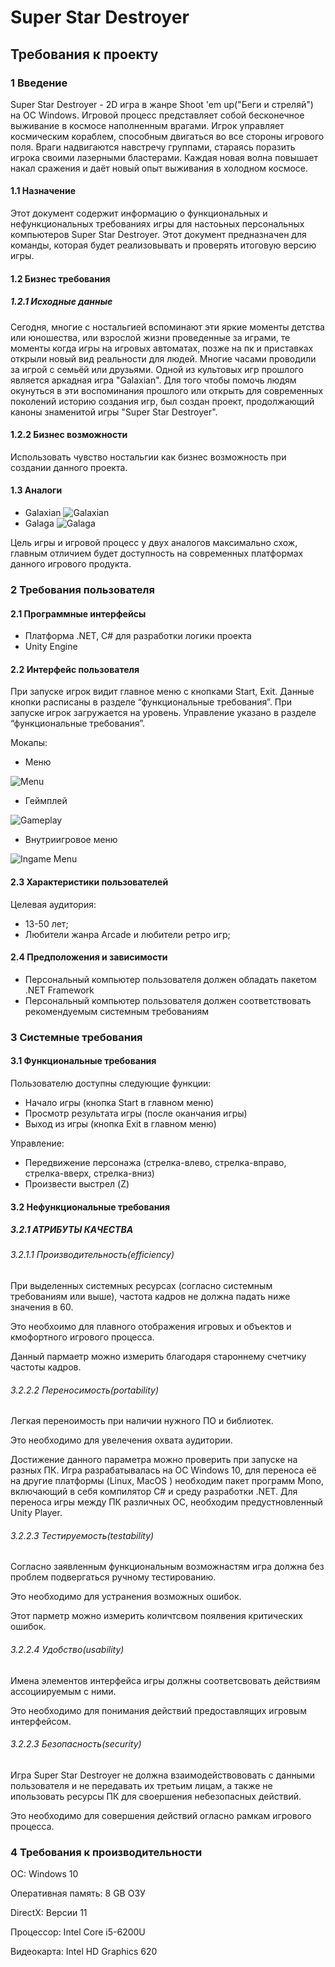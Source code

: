 # Super Star Destroyer
## Требования к проекту
### 1 Введение
 Super Star Destroyer - 2D игра в жанре Shoot 'em up("Беги и стреляй") на ОС Windows. Игровой процесс представляет собой бесконечное выживание в космосе наполненным врагами. Игрок управляет космическим кораблем, способным двигаться во все стороны игрового поля. Враги надвигаются навстречу группами, стараясь поразить игрока своими лазерными бластерами. Каждая новая волна повышает накал сражения и даёт новый опыт выживания в холодном космосе.
#### 1.1 Назначение
Этот документ содержит информацию о функциональных и нефункциональных требованиях игры для настоьных персональных компьютеров Super Star Destroyer. Этот документ предназначен для команды, которая будет реализовывать и проверять итоговую версию игры.

#### 1.2 Бизнес требования 

##### 1.2.1 Исходные данные
Сегодня, многие с ностальгией вспоминают эти яркие моменты детства или юношества, или взрослой жизни проведенные за играми, те моменты
когда игры на игровых автоматах, позже на пк и приставках открыли новый вид реальности для людей. Многие часами проводили за игрой с семьёй или друзьями. Одной из культовых игр прошлого является аркадная игра "Galaxian". Для того чтобы помочь людям окунуться в эти воспоминания прошлого или открыть для современных поколений историю создания игр, был создан проект, продолжающий каноны знаменитой игры "Super Star Destroyer".   



#### 1.2.2 Бизнес возможности 
Использовать чувство ностальгии как бизнес возможность при создании данного проекта.  


#### 1.3 Аналоги
* Galaxian ![Galaxian](https://pp.userapi.com/c845017/v845017126/1a51f3/gtMx9OozNDQ.jpg)
* Galaga ![Galaga](https://pp.userapi.com/c845017/v845017126/1a5202/CGXlWp3X08U.jpg)

Цель игры и игровой процесс у двух аналогов максимально схож, главным отличием будет доступность на современных платформах данного игрового продукта.



### 2 Требования пользователя
#### 2.1 Программные интерфейсы
* Платформа .NET, C# для разработки логики проекта
* Unity Engine

#### 2.2 Интерфейс пользователя
При запуске игрок видит главное меню с кнопками Start, Exit. Данные кнопки расписаны в разделе “функциональные требования”. При запуске игрок загружается на уровень. Управление указано в разделе “функциональные требования”.

Мокапы:
* Меню

![Menu](https://pp.userapi.com/c851020/v851020315/b3a19/Hl_S1PZrNyY.jpg)

* Геймплей

![Gameplay](https://pp.userapi.com/c851020/v851020315/b3a2d/vHUaaW_sZFI.jpg)

* Внутриигровое меню

![Ingame Menu](https://pp.userapi.com/c851020/v851020315/b3a23/nerQA57Qm7M.jpg)

#### 2.3 Характеристики пользователей
Целевая аудитория:
* 13-50 лет;
* Любители жанра Arcade и любители ретро игр;

#### 2.4 Предположения и зависимости
* Персональный компьютер пользователя должен обладать пакетом .NET Framework 
* Персональный компьютер пользователя должен соответствовать рекомендуемым системным требованиям

### 3 Системные требования
#### 3.1 Функциональные требования
Пользователю доступны следующие функции:
* Начало игры (кнопка Start в главном меню)
* Просмотр результата игры (после оканчания игры)
* Выход из игры (кнопка Exit в главном меню)

Управление:
* Передвижение персонажа (стрелка-влево, стрелка-вправо, стрелка-вверх, стрелка-вниз)
* Произвести выстрел (Z)
#### 3.2 Нефункциональные требования
##### 3.2.1 АТРИБУТЫ КАЧЕСТВА

###### 3.2.1.1 Производительность(efficiency)
При выделенных системных ресурсах (согласно системным требованиям или выше), частота кадров не должна падать ниже значения в 60.

Это необхоимо для плавного отображения игровых и объектов и кмофортного игрового процесса.

Данный пармаетр можно измерить благодаря староннему счетчику частоты кадров.

###### 3.2.2.2 Переносимость(portability)
 Легкая переноимость при наличии нужного ПО и библиотек.
 
  Это необходимо для увелечения охвата аудитории.
  
  Достижение данного параметра можно проверить при запуске на разных ПК.
  Игра разрабатывалась на ОС Windows 10, для переноса её на другие платформы (Linux, MacOS ) необходим пакет программ Mono, включающий в себя компилятор C# и среду разработки .NET. 
 Для переноса игры между ПК различных ОС, необходим предустновленный Unity Player. 

 
 ###### 3.2.2.3 Тестируемость(testability)
 Согласно заявленным функциональным возможнастям игра должна без проблем подвергаться ручному тестированию.
 
 Это необходимо для устранения возможных ошибок.
 
 Этот парметр можно измерить количтсвом поялвения критических ошибок.
 
 ###### 3.2.2.4 Удобство(usability)
 Имена элементов интерфейса игры должны соответсвовать действиям ассоциируемым с ними.
 
 Это необходимо для понимания действий предоставлящих игровым интерфейсом.
  
 ###### 3.2.2.3 Безопасность(security)
 Игра Super Star Destroyer не должна взаимодействововать с данными пользователя и не передавать их третьим лицам, а также не ипользовать ресурсы ПК для своершения небезопасных действий.
 
 Это необходимо для совершения действий огласно рамкам игрового процесса.

### 4 Требования к производительности
ОС: Windows 10

Оперативная память: 8 GB ОЗУ

DirectX: Версии 11

Процессор: Intel Core i5-6200U

Видеокарта: Intel HD Graphics 620


